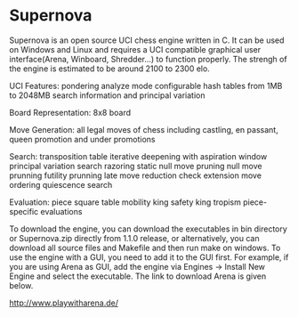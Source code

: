 # Supernova

Supernova is an open source UCI chess engine written in C. It can be used on Windows and Linux and requires a UCI compatible graphical user interface(Arena, Winboard, Shredder...) to function properly. The strengh of the engine is estimated to be around 2100 to 2300 elo.

UCI Features:
pondering
analyze mode
configurable hash tables from 1MB to 2048MB
search information and principal variation

Board Representation:
8x8 board

Move Generation:
all legal moves of chess including castling, en passant, queen promotion and under promotions

Search:
transposition table
iterative deepening with aspiration window
principal variation search
razoring
static null move pruning
null move prunning
futility prunning
late move reduction
check extension
move ordering
quiescence search

Evaluation:
piece square table
mobility
king safety
king tropism
piece-specific evaluations

To download the engine, you can download the executables in bin directory or Supernova.zip directly from 1.1.0 release, or alternatively, you can download all source files and Makefile and then run make on windows. To use the engine with a GUI, you need to add it to the GUI first. For example, if you are using Arena as GUI, add the engine via Engines -> Install New Engine and select the executable. The link to download Arena is given below.

http://www.playwitharena.de/
